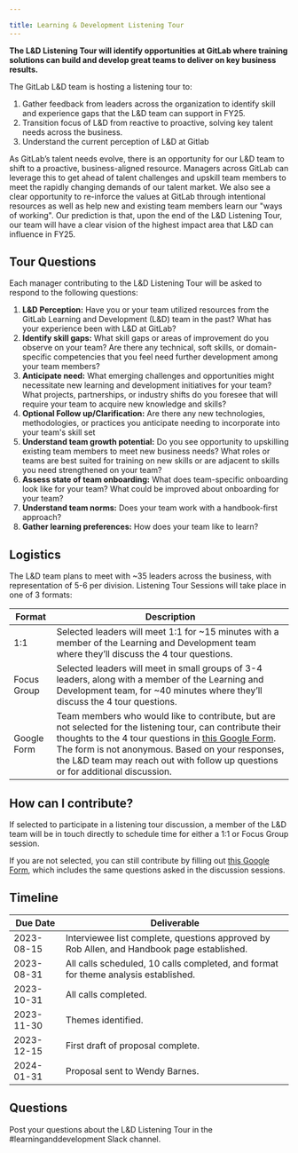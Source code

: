 ```yaml
---

title: Learning & Development Listening Tour
---
```


**The L&D Listening Tour will identify opportunities at GitLab where training solutions can build and develop great teams to deliver on key business results.**

The GitLab L&D team is hosting a listening tour to:
1. Gather feedback from leaders across the organization to identify skill and experience gaps that the L&D team can support in FY25.
1. Transition focus of L&D from reactive to proactive, solving key talent needs across the business.
1. Understand the current perception of L&D at Gitlab

As GitLab’s talent needs evolve, there is an opportunity for our L&D team to shift to a proactive, business-aligned resource. Managers across GitLab can leverage this to get ahead of talent challenges and upskill team members to meet the rapidly changing demands of our talent market. We also see a clear opportunity to re-inforce the values at GitLab through intentional resources as well as help new and existing team members learn our "ways of working".
Our prediction is that, upon the end of the L&D Listening Tour, our team will have a clear vision of the highest impact area that L&D can influence in FY25.

## Tour Questions

Each manager contributing to the L&D Listening Tour will be asked to respond to the following questions:

1. **L&D Perception:** Have you or your team utilized resources from the GitLab Learning and Development (L&D) team in the past? What has your experience been with L&D at GitLab?
1. **Identify skill gaps:** What skill gaps or areas of improvement do you observe on your team? Are there any technical, soft skills, or domain-specific competencies that you feel need further development among your team members?
1. **Anticipate need:** What emerging challenges and opportunities might necessitate new learning and development initiatives for your team? What projects, partnerships, or industry shifts do you foresee that will require your team to acquire new knowledge and skills?
1. **Optional Follow up/Clarification:** Are there any new technologies, methodologies, or practices you anticipate needing to incorporate into your team's skill set
1. **Understand team growth potential:** Do you see opportunity to upskilling existing team members to meet new business needs? What roles or teams are best suited for training on new skills or are adjacent to skills you need strengthened on your team?
1. **Assess state of team onboarding:** What does team-specific onboarding look like for your team? What could be improved about onboarding for your team?
1. **Understand team norms:** Does your team work with a handbook-first approach?
1. **Gather learning preferences:** How does your team like to learn?

## Logistics

The L&D team plans to meet with ~35 leaders across the business, with representation of 5-6 per division. Listening Tour Sessions will take place in one of 3 formats:

| Format | Description |
| ----- | ---------- |
| 1:1  | Selected leaders will meet 1:1 for ~15 minutes with a member of the Learning and Development team where they’ll discuss the 4 tour questions. |
| Focus Group  | Selected leaders will meet in small groups of 3-4 leaders, along with a member of the Learning and Development team, for ~40 minutes where they’ll discuss the 4 tour questions. |
| Google Form  | Team members who would like to contribute, but are not selected for the listening tour, can contribute their thoughts to the 4 tour questions in [this Google Form](https://docs.google.com/forms/d/e/1FAIpQLSfwGxJM_lfEY0dgXuTTZtJYUdagmShtxbLVVFN-4Sk6KV3lOg/viewform?usp=sf_link). The form is not anonymous. Based on your responses, the L&D team may reach out with follow up questions or for additional discussion.  |

## How can I contribute?

If selected to participate in a listening tour discussion, a member of the L&D team will be in touch directly to schedule time for either a 1:1 or Focus Group session.

If you are not selected, you can still contribute by filling out [this Google Form](https://docs.google.com/forms/d/e/1FAIpQLSfwGxJM_lfEY0dgXuTTZtJYUdagmShtxbLVVFN-4Sk6KV3lOg/viewform?usp=sf_link), which includes the same questions asked in the discussion sessions.

## Timeline

| Due Date | Deliverable |
| ------ | ------ |
| 2023-08-15 | Interviewee list complete, questions approved by Rob Allen, and Handbook page established. |
| 2023-08-31 | All calls scheduled, 10 calls completed, and format for theme analysis established. |
| 2023-10-31 | All calls completed. |
| 2023-11-30 | Themes identified. |
| 2023-12-15 | First draft of proposal complete. |
| 2024-01-31 | Proposal sent to Wendy Barnes. |


## Questions

Post your questions about the L&D Listening Tour in the #learninganddevelopment Slack channel.

